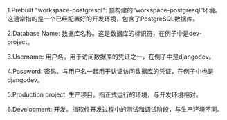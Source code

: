 <!-- 杨常佑  术语词汇表 -->
1.Prebuilt "workspace-postgresql": 预构建的“workspace-postgresql”环境。这通常指的是一个已经配置好的开发环境，包含了PostgreSQL数据库。

2.Database Name: 数据库名称。这是数据库的标识符，在例子中是dev-project。

3.Username: 用户名。用于访问数据库的凭证之一，在例子中是djangodev。

4.Password: 密码。与用户名一起用于认证访问数据库的凭证，在例子中也是djangodev。

5.Production project: 生产项目。指正式运行的环境，与开发环境相对。

6.Development: 开发。指软件开发过程中的测试和调试阶段，与生产环境不同。
<!--杨常佑   术词汇表  -->
